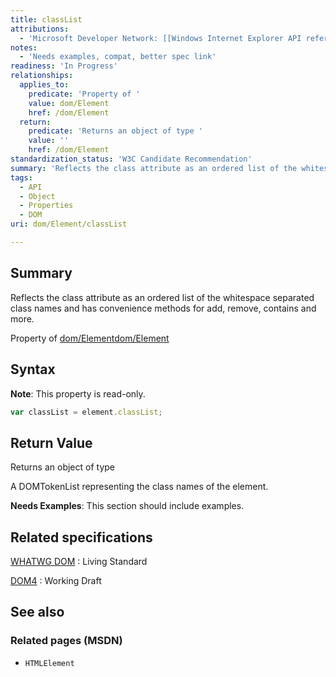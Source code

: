```yaml
---
title: classList
attributions:
  - 'Microsoft Developer Network: [[Windows Internet Explorer API reference](http://msdn.microsoft.com/en-us/library/ie/hh828809%28v=vs.85%29.aspx) Article]'
notes:
  - 'Needs examples, compat, better spec link'
readiness: 'In Progress'
relationships:
  applies_to:
    predicate: 'Property of '
    value: dom/Element
    href: /dom/Element
  return:
    predicate: 'Returns an object of type '
    value: ''
    href: /dom/Element
standardization_status: 'W3C Candidate Recommendation'
summary: 'Reflects the class attribute as an ordered list of the whitespace separated class names and has convenience methods for add, remove, contains and more.'
tags:
  - API
  - Object
  - Properties
  - DOM
uri: dom/Element/classList

---
```

## Summary

Reflects the class attribute as an ordered list of the whitespace separated class names and has convenience methods for add, remove, contains and more.

Property of [dom/Element](/dom/Element)[dom/Element](/dom/Element)

## Syntax

**Note**: This property is read-only.

``` js
var classList = element.classList;
```

## Return Value

Returns an object of type

A DOMTokenList representing the class names of the element.

**Needs Examples**: This section should include examples.

## Related specifications

[WHATWG DOM](http://dom.spec.whatwg.org/)
:   Living Standard

[DOM4](http://www.w3.org/TR/dom/)
:   Working Draft

## See also

### Related pages (MSDN)

-   `HTMLElement`
